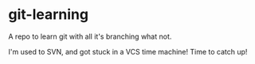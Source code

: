 git-learning
============

A repo to learn git with all it's branching what not.

I'm used to SVN, and got stuck in a VCS time machine!  Time to catch up!
